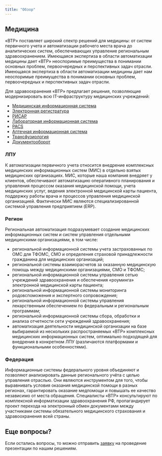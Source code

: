 ```yaml
---
title: "Обзор"
---
```


## Медицина

«ВТР» поставляет широкий спектр решений для медицины: от систем первичного учета и автоматизации рабочего места врача 
до аналитических систем, обеспечивающих управление региональным здравоохранением. Имеющаяся экспертиза в области 
автоматизации медицины дает «ВТР» неоспоримые преимущества в понимании основных проблем, первоочередных и 
перспективных задач отрасли. Имеющаяся экспертиза в области автоматизации медицины дает нам неоспоримые 
преимущества в понимании основных проблем, первоочередных и перспективных задач отрасли.

Для здравоохранения «ВТР» предлагает решения, позволяющие модернизировать всю IT-инфраструктуру медицинских учреждений:

- [Медицинская информационная система](/products/mis)
- [Электронная регистратура](/products/er)
- [РИСАР](/products/risar)
- [Лабораторная информационная система](/products/lis)
- [PACS](/products/pacs)
- [Аптечная информационная система](/products/apteka)
- [Трансфузиология](/products/sblood)
- [Документооборот](/products/ord)

### ЛПУ

К автоматизации первичного учета относится внедрение комплексных медицинских информационных систем (МИС) в отдельно 
взятых медицинских организациях. МИС, которые наша компания внедряет у клиентов, обеспечивают автоматизацию оперативного 
планирования и управления процессом оказания медицинской помощи, учета медицинских услуг, ведения электронной медицинской 
карты пациента, поддержку работы врача и процессов управления медицинской организацией. Фактически МИС являются 
специализированной системой управления предприятием (ERP).

### Регион

Региональная автоматизация подразумевает создание медицинских информационных систем и систем управления отдельными 
медицинскими организациями, в том числе:

- региональной информационной системы учета застрахованных по ОМС для ТФОМС, СМО и определения страховой принадлежности 
гражданина для медицинских организаций;
- региональной системы взаиморасчетов за оказанную медицинскую помощь между медицинскими организациями, СМО и ТФОМС;
- региональной информационной системы управления сетью учреждений здравоохранения и обеспечения «роуминга» электронной 
медицинской карты пациента;
- региональной информационной системы мониторинга родовспоможения и экспертного сопровождения;
- региональной информационной системы управления лекарственным обеспечением по федеральным и региональным программам;
- региональной информационной системы сбора, обработки и анализа отчетности сети учреждений здравоохранения;
- автоматизация деятельности медицинской организации на базе выбираемой из нескольких распространяемых «ВТР» 
комплексных медицинских информационных систем, оптимально подходящей для внедрения в конкретном ЛПУ 
(различаются платформами и функциональными особенностями).

### Федерация

Информационные системы федерального уровня объединяют и позволяют анализировать данные регионального учёта с целью 
управления отраслью. Они являются инструментом для того, чтобы выравнивать условия оказания медицинской помощи в 
разных регионах, гарантировать оказание медпомощи и повышать ее качество независимо от места обращения. 
Специалисты «ВТР» консультируют по комплексной информатизации здравоохранения РФ, пропагандирует проект перехода 
на электронный обмен документами между участниками системы обязательного медицинского страхования и здравоохранения всей страны.

## Еще вопросы?

Если остались вопросы, то можно отправить [заявку](mailto:sales@hitsl.ru) на проведение презентации по нашим решениям.
